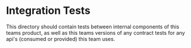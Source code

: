 # Integration Tests

This directory should contain tests between internal components of this teams product, as well as this teams versions of any contract tests for any api's (consumed or provided) this team uses.

